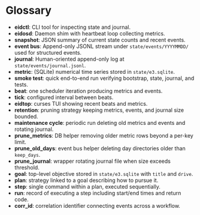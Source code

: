 # Glossary

- **eidctl**: CLI tool for inspecting state and journal.
- **eidosd**: Daemon shim with heartbeat loop collecting metrics.
- **snapshot**: JSON summary of current state counts and recent events.
- **event bus**: Append-only JSONL stream under `state/events/YYYYMMDD/` used for structured events.
- **journal**: Human-oriented append-only log at `state/events/journal.jsonl`.
- **metric**: (SQLite) numerical time series stored in `state/e3.sqlite`.
- **smoke test**: quick end-to-end run verifying bootstrap, state, journal, and tests.
- **beat**: one scheduler iteration producing metrics and events.
- **tick**: configured interval between beats.
- **eidtop**: curses TUI showing recent beats and metrics.
- **retention**: pruning strategy keeping metrics, events, and journal size bounded.
- **maintenance cycle**: periodic run deleting old metrics and events and rotating journal.
- **prune_metrics**: DB helper removing older metric rows beyond a per-key limit.
- **prune_old_days**: event bus helper deleting day directories older than ``keep_days``.
- **prune_journal**: wrapper rotating journal file when size exceeds threshold.
- **goal**: top-level objective stored in `state/e3.sqlite` with `title` and `drive`.
- **plan**: strategy linked to a goal describing how to pursue it.
- **step**: single command within a plan, executed sequentially.
- **run**: record of executing a step including start/end times and return code.
- **corr_id**: correlation identifier connecting events across a workflow.
